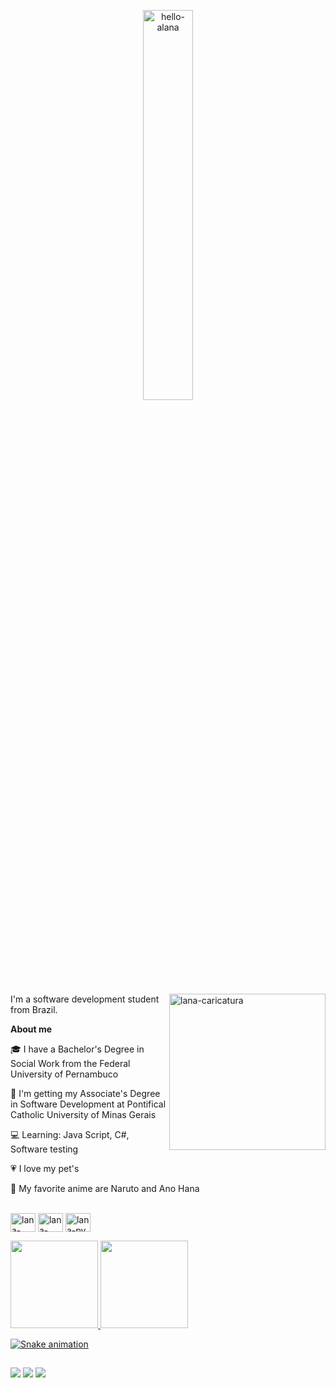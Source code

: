 <p align="center"><img align="center" alt="hello-alana" src="https://media.discordapp.net/attachments/557400688918003712/950589862854144060/unknown.png" width="40%" height="40%" /></p>

<img align="right" alt="lana-caricatura" src="https://user-images.githubusercontent.com/93610017/139995871-618a69e7-7cbc-4f13-aab1-6645e584a2ac.jpg" width="250px" />

I'm a software development student from Brazil.


**About me**

🎓 I have a Bachelor's Degree in Social Work from the Federal University of Pernambuco

📖 I'm getting my Associate's Degree in Software Development at Pontifical Catholic University of Minas Gerais

💻 Learning: Java Script, C#, Software testing

💗 I love my pet's

🍜 My favorite anime are Naruto and Ano Hana


<div style="display: inline_block"><br/>
  <img align="center" alt="lana-html" height="30" width="40" src="https://cdn.jsdelivr.net/gh/devicons/devicon/icons/html5/html5-original.svg" />
  <img align="center" alt="lana-css" height="30" width="40" src="https://cdn.jsdelivr.net/gh/devicons/devicon/icons/css3/css3-original.svg" />
  <img align="center" alt="lana-py" height="30" width="40" src="https://cdn.jsdelivr.net/gh/devicons/devicon/icons/python/python-original.svg" />
  
  <p></p>
    
<div>
  <a href="https://github.com/alanavscls">
  <img height="140em" src="https://github-readme-stats.vercel.app/api?username=alanavscls&show_icons=true&theme=dracula&include_all_commits=true&count_private=true" />
  <img height="140em" src="https://github-readme-stats.vercel.app/api/top-langs/?username=alanavscls&layout=compact&langs_count=16&theme=dracula" />

![Snake animation](https://github.com/alanavscls/alanavscls/blob/output/github-contribution-grid-snake.svg)

</div>
  
 ##
  
  <div>
    <a href="mailto:alanamvd30@gmail.com"><img src="https://img.shields.io/badge/Gmail-D14836?style=for-the-badge&logo=gmail&logoColor=white" target="_blank" /></a>
    <a href="https://www.linkedin.com/in/alanavasconcelos" target="_blank"><img src="https://img.shields.io/badge/LinkedIn-0077B5?style=for-the-badge&logo=linkedin&logoColor=white" target="_blank" /></a>
    <a href="https://instagram.com/alanavscls" target="_blank"><img src="https://img.shields.io/badge/Instagram-E4405F?style=for-the-badge&logo=instagram&logoColor=white" target="_blank" /></a>
  </div>


